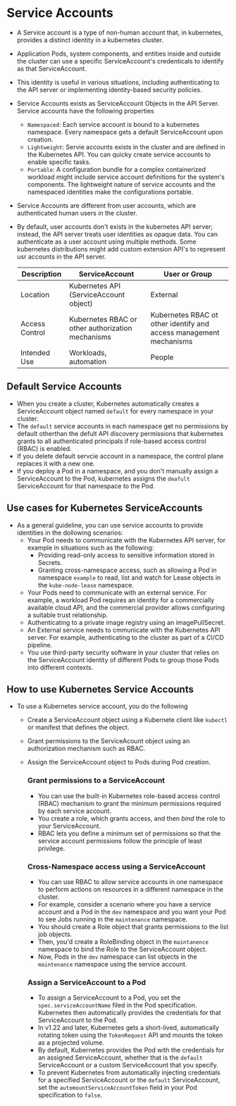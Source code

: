 # Service Accounts
- A Service account is a type of non-human account that, in kubernetes, provides a distinct identity in a kubernetes cluster.
- Application Pods, system components, and entities inside and outside the cluster can use a specific ServiceAccount's credenticals to identify as that ServiceAccount.
- This identity is useful in various situations, including authenticating to the API server or implementing identity-based security policies.
- Service Accounts exists as ServiceAccount Objects in the API Server. Service accounts have the following properties
  - `Namespaced`: Each service account is bound to a kubernetes namespace. Every namespace gets a default ServiceAccount upon creation.
  - `Lightweight`: Servie accounts exists in the cluster and are defined in the Kubernetes API. You can quicky create service accounts to enable specific tasks.
  - `Portable`: A configuration bundle for a complex containerized workload might include service account definitions for the system's components. The lightweight nature of service accounts and the namespaced identities make the configurations portable.
- Service Accounts are different from user accounts, which are authenticated human users in the cluster.
- By default, user accounts don't exists in the kubernetes API server; instead, the API server treats user identities as opaque data. You can authenticate as a user account using multiple methods. Some kubernetes distributions might add custom extension API's to represent usr accounts in the API server.

    | Description | ServiceAccount | User or Group |
    | ------------| ----------------| -------------------- |
    | Location | Kubernetes API (ServiceAccount object) | External |
    | Access Control | Kubernetes RBAC or other authorization mechanisms | Kubernetes RBAC ot other identify and access management mechanisms |
    | Intended Use | Workloads, automation | People | 

## Default Service Accounts
- When you create a cluster, Kubernetes automatically creates a ServiceAccount object named `default` for every namespace in your cluster.
- The `default` service accounts in each namespace get no permissions by default otherthan the defult API discovery permissions that kubernetes grants to all authenticated principals if role-based access control (RBAC) is enabled.
- If you delete default servcie account in a namespace, the control plane replaces it with a new one.
- If you deploy a Pod in a namespace, and you don't manually assign a ServiceAccount to the Pod, kubernetes assigns the `deafult` ServiceAccount for that namespace to the Pod.

## Use cases for Kubernetes ServiceAccounts
- As a general guideline, you can use service accounts to provide identities in the dollowing scenarios:
  - Your Pod needs to communicate with the Kubernetes API server, for example in situations such as the following:
    - Providing read-only access to sensitive information stored in Secrets.
    - Granting cross-namespace access, such as allowing a Pod in namespace `example` to read, list and watch for Lease objects in the `kube-node-lease` namespace.
  - Your Pods need to communicate with an external service. For example, a workload Pod requires an identity for a commercially available cloud API, and the commercial provider allows configuring a suitable trust relationship.
  - Authenticating to a private image registry using an imagePullSecret.
  - An External service needs to cmmunicate with the Kubernetes API server. For example, authenticating to the cluster as part of a CI/CD pipeline.
  - You use third-party security software in your cluster that relies on the ServiceAccount identity of different Pods to group those Pods into different contexts.
  
## How to use Kubernetes Service Accounts
- To use a Kubernetes service account, you do the following
  - Create a ServiceAccount object using a Kubernete client like `kubectl` or manifest that defines the object.
  - Grant permissions to the ServiceAcount object using an authorization mechanism such as RBAC.
  - Assign the ServiceAccount object to Pods during Pod creation.
    ### Grant permissions to a ServiceAccount
    - You can use the built-in Kubernetes role-based access control (RBAC) mechanism to grant the minimum permissions required by each service account.
    - You create a role, which grants access, and then *bind* the role to your ServiceAccount.
    - RBAC lets you define a minimum set of permissions so that the service account permissions follow the principle of least privilege.

    ### Cross-Namespace access using a ServiceAccount
    - You can use RBAC to allow service accounts in one namespace to perform actions on resources in a different namespace in the cluster.
    - For example, consider a scenario where you have a service account and a Pod in the `dev` namespace and you want your Pod to see Jobs running in the `maintenance` namespace.
    - You should create a Role object that grants permissions to the list job objects.
    - Then, you'd create a RoleBinding object in the `maintanence` namespace to bind the Role to the ServiceAccount object.
    - Now, Pods in the `dev` namespace can list objects in the `maintenance` namespace using the service account.
    
    ### Assign a ServiceAccount to a Pod
    - To assign a ServiceAccount to a Pod, you set the `spec.serviceAccountName` filed in the Pod specification. Kubernetes then automatically provides the credentials for that ServiceAccount to the Pod.
    - In v1.22 and later, Kubernetes gets a short-lived, automatically rotating token using the `TokenRequest` API and mounts the token as a projected volume.
    - By default, Kubernetes provides the Pod with the credentials for an assigned ServiceAccount, whether that is the `default` ServiceAccount or a custom ServiceAccount that you specify.
    - To prevent Kubernetes from automatically injecting credentials for a specified ServiceAccount or the `default` ServiceAccount, set the `automountServiceAccountToken` field in your Pod specification to `false`.